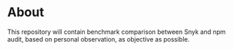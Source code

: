 # About

This repository will contain benchmark comparison between Snyk and npm audit, based on personal observation, as objective as possible.
